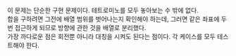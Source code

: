 이 문제는 단순한 구현 문제이다. 테트로미노를 모두 놓아보는 수 밖에 없다.   
합을 구하려면 그전에 배열 범위를 벗어나는지 확인해야 하는데, 그러면 같은 좌표에 두 번 접근하게 되므로 방향에 관한 것을 배열로 분리했다.   
가장 까다로운 점은 회전뿐 아니라 대칭을 시켜도 된다는 점이다. 각 케이스를 모두 테스트해야 한다.